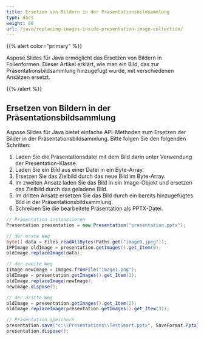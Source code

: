 ```yaml
---
title: Ersetzen von Bildern in der Präsentationsbildsammlung
type: docs
weight: 80
url: /java/replacing-images-inside-presentation-image-collection/
---
```


{{% alert color="primary" %}} 

Aspose.Slides für Java ermöglicht das Ersetzen von Bildern in Folienformen. Dieser Artikel erklärt, wie man ein Bild, das zur Präsentationsbildsammlung hinzugefügt wurde, mit verschiedenen Ansätzen ersetzt.

{{% /alert %}} 
## **Ersetzen von Bildern in der Präsentationsbildsammlung**
Aspose.Slides für Java bietet einfache API-Methoden zum Ersetzen der Bilder in der Präsentationsbildsammlung. Bitte folgen Sie den folgenden Schritten:

1. Laden Sie die Präsentationsdatei mit dem Bild darin unter Verwendung der Presentation-Klasse.
1. Laden Sie ein Bild aus einer Datei in ein Byte-Array.
1. Ersetzen Sie das Zielbild durch das neue Bild im Byte-Array.
1. Im zweiten Ansatz laden Sie das Bild in ein Image-Objekt und ersetzen das Zielbild durch das geladene Bild.
1. Im dritten Ansatz ersetzen Sie das Bild durch ein bereits hinzugefügtes Bild in der Präsentationsbildsammlung.
1. Schreiben Sie die bearbeitete Präsentation als PPTX-Datei.

```java
// Präsentation instanziieren
Presentation presentation = new Presentation("presentation.pptx");

// der erste Weg
byte[] data = Files.readAllBytes(Paths.get("image0.jpeg"));
IPPImage oldImage = presentation.getImages().get_Item(0);
oldImage.replaceImage(data);

// der zweite Weg
IImage newImage = Images.fromFile("image1.png");
oldImage = presentation.getImages().get_Item(1);
oldImage.replaceImage(newImage);
newImage.dispose();

// der dritte Weg
oldImage = presentation.getImages().get_Item(2);
oldImage.replaceImage(presentation.getImages().get_Item(3));

// Präsentation speichern
presentation.save("c:\\Presentations\\TestSmart.pptx", SaveFormat.Pptx);
presentation.dispose();
```
